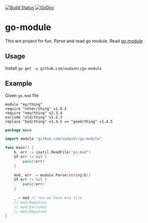 [![Build Status](https://travis-ci.org/uudashr/go-module.svg?branch=master)](https://travis-ci.org/uudashr/go-module) [![GoDoc](https://godoc.org/github.com/uudashr/go-module?status.svg)](https://godoc.org/github.com/uudashr/go-module)
# go-module

This are project for fun. Parse and read go module. Read [go module](https://research.swtch.com/vgo-module)



## Usage

Install `go get -u github.com/uudashr/go-module`



## Example

Given `go.mod` file

```
module "my/thing"
require "other/thing" v1.0.2
require "new/thing" v2.3.4
exclude "old/thing" v1.2.3
replace "bad/thing" v1.4.5 => "good/thing" v1.4.5
```



```go
package main

import module "github.com/uudashr/go-module"

func main() {
    b, err := ioutil.ReadFile("go.mod")
    if err != nil {
        panic(err)
    }
    
    mod, err := module.Parse(string(b))
    if err != nil {
        panic(err)
    }
    
    _ = mod // now we have mod file
    // mod.Requires
    // mod.Excludes
    // mod.Repalces
}
```